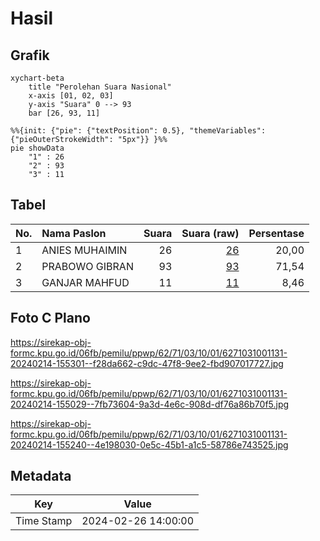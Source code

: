 # Hasil

## Grafik

```mermaid
xychart-beta
    title "Perolehan Suara Nasional"
    x-axis [01, 02, 03]
    y-axis "Suara" 0 --> 93
    bar [26, 93, 11]
```

```mermaid
%%{init: {"pie": {"textPosition": 0.5}, "themeVariables": {"pieOuterStrokeWidth": "5px"}} }%%
pie showData
    "1" : 26
    "2" : 93
    "3" : 11
```

## Tabel

| No. | Nama Paslon    | Suara | Suara (raw) | Persentase |
|:--- |:-------------- | -----:| -----------:| ----------:|
| 1   | ANIES MUHAIMIN | 26    | [26][p-1]   | 20,00      |
| 2   | PRABOWO GIBRAN | 93    | [93][p-2]   | 71,54      |
| 3   | GANJAR MAHFUD  | 11    | [11][p-3]   | 8,46       |


[p-1]: https://github.com/gigit-pemilu/pemilu-2024/blob/main/pilpres/hitung-suara/sub/62-kalimantan-tengah/sub/71-kota-palangkaraya/sub/03-jekan-raya/sub/1001-palangka/sub/131-tps/sub/paslon-1.txt
[p-2]: https://github.com/gigit-pemilu/pemilu-2024/blob/main/pilpres/hitung-suara/sub/62-kalimantan-tengah/sub/71-kota-palangkaraya/sub/03-jekan-raya/sub/1001-palangka/sub/131-tps/sub/paslon-2.txt
[p-3]: https://github.com/gigit-pemilu/pemilu-2024/blob/main/pilpres/hitung-suara/sub/62-kalimantan-tengah/sub/71-kota-palangkaraya/sub/03-jekan-raya/sub/1001-palangka/sub/131-tps/sub/paslon-3.txt

## Foto C Plano

https://sirekap-obj-formc.kpu.go.id/06fb/pemilu/ppwp/62/71/03/10/01/6271031001131-20240214-155301--f28da662-c9dc-47f8-9ee2-fbd907017727.jpg

https://sirekap-obj-formc.kpu.go.id/06fb/pemilu/ppwp/62/71/03/10/01/6271031001131-20240214-155029--7fb73604-9a3d-4e6c-908d-df76a86b70f5.jpg

https://sirekap-obj-formc.kpu.go.id/06fb/pemilu/ppwp/62/71/03/10/01/6271031001131-20240214-155240--4e198030-0e5c-45b1-a1c5-58786e743525.jpg


## Metadata

| Key        | Value               |
| ---------- | ------------------- |
| Time Stamp | 2024-02-26 14:00:00 |



